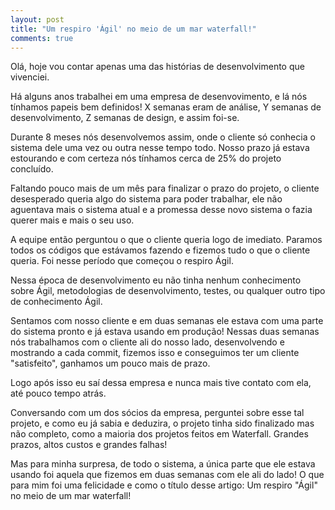 ```yaml
---
layout: post
title: "Um respiro 'Ágil' no meio de um mar waterfall!"
comments: true
---
```


Olá, hoje vou contar apenas uma das histórias de desenvolvimento que vivenciei.

Há alguns anos trabalhei em uma empresa de desenvovimento, e lá nós tínhamos papeis bem definidos! X semanas eram de análise, Y semanas de desenvolvimento, Z semanas de design, e assim foi-se.

Durante 8 meses nós desenvolvemos assim, onde o cliente só conhecia o sistema dele uma vez ou outra nesse tempo todo. Nosso prazo já estava estourando e com certeza nós tínhamos cerca de 25% do projeto concluído.

Faltando pouco mais de um mês para finalizar o prazo do projeto, o cliente desesperado queria algo do sistema para poder trabalhar, ele não aguentava mais o sistema atual e a promessa desse novo sistema o fazia querer mais e mais o seu uso.

A equipe então perguntou o que o cliente queria logo de imediato. Paramos todos os códigos que estávamos fazendo e fizemos tudo o que o cliente queria. Foi nesse período que começou o respiro Ágil.

Nessa época de desenvolvimento eu não tinha nenhum conhecimento sobre Ágil, metodologias de desenvolvimento, testes, ou qualquer outro tipo de conhecimento Ágil.

Sentamos com nosso cliente e em duas semanas ele estava com uma parte do sistema pronto e já estava usando em produção! Nessas duas semanas nós trabalhamos com o cliente ali do nosso lado, desenvolvendo e mostrando a cada commit, fizemos isso e conseguimos ter um cliente "satisfeito", ganhamos um pouco mais de prazo.

Logo após isso eu saí dessa empresa e nunca mais tive contato com ela, até pouco tempo atrás.

Conversando com um dos sócios da empresa, perguntei sobre esse tal projeto, e como eu já sabia e deduzira, o projeto tinha sido finalizado mas não completo, como a maioria dos projetos feitos em Waterfall. Grandes prazos, altos custos e grandes falhas!

Mas para minha surpresa, de todo o sistema, a única parte que ele estava usando foi aquela que fizemos em duas semanas com ele ali do lado! O que para mim foi uma felicidade e como o título desse artigo: Um respiro "Ágil" no meio de um mar waterfall!
